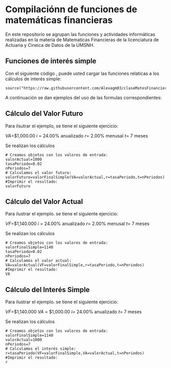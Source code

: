 # Compilaciónn de funciones de matemáticas financieras

En este repositorio se agrupan las funciones y actividades informáticas realizadas en la materia de Matematicas Financieras de la licenciatura de Actuaria y Cineica de Datos de la UMSNH. 

## Funciones de interés simple 

Con el siguiente código , puede usted cargar las funciones relaticas a los cálculos de interés simple: 
```{r}
source("https://raw.githubusercontent.com/Alexagm03/claseMatesFinancieras2024/refs/heads/main/formulasInteresSimple.R")
```
A continuación se dan ejemplos del uso de las formulas correspondientes: 

## Cálculo del Valor Futuro 

Para ilsutrar el ejemplo, se tiene el siguiente ejercicio: 

$VA$=$1,000.00
$i$ = 24.00% anualizado
$r$= 2.00% menusal
$t$= 7 meses 

Se realizan los cálculos
```{r}
# Creamos objetos con los valores de entrada: 
valorActual=1000
tasaPeriodo=0.02
nPeriodos=7
# Calculamos el valor futuro: 
valorFuturo=valorFinalSimple(VA=valorActual,r=tasaPeriodo,t=nPeriodos)
#Imprimir el resultado:
valorFuturo
```
## Cálculo del Valor Actual 

Para ilustrar el ejemplo. se tiene el siguiente ejercicio: 

$VF$=$1,140.000
$i$ = 24.00% anualizado
$r$= 2.00% menusal
$t$= 7 meses 

Se realizan los cálculos
```{r}
# Creamos objetos con los valores de entrada: 
valorFinalSimple=1140
tasaPeriodo=0.02
nPeriodos=7
# Calculamos el valor actual: 
VA=valorActual(VF=valorFinalSimple,r=tasaPeriodo,t=nPeriodos)
#Imprimir el resultado:
VA
```

## Cálculo del Interés Simple 

Para ilustrar el ejemplo. se tiene el siguiente ejercicio: 

$VF$=$1,140.000
$VA$ = $1,000.00
$i$= 24.00% anualizado
$t$= 7 meses 

Se realizan los cálculos
```{r}
# Creamos objetos con los valores de entrada: 
valorFinalSimple=1140
valorActual=1000
nPeriodos=7
# Calculamos el interés simple: 
r=tasaPeriodo(VF=valorFinalSimple,VA=valorActual,t=nPeriodos)
#Imprimir el resultado:
r
```
